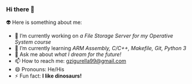 ### Hi there 👋

:alien: Here is something about me:

- 🔭 I’m currently working on *a File Storage Server for my Operative System course*
- 🌱 I’m currently learning *ARM Assembly, C/C++, Makefile, Git, Python 3*
- 💬 Ask me about *what I dream for the future!*
- 📫 How to reach me: gzigurella99@gmail.com
- 😄 Pronouns: He/His
- ⚡ Fun fact: **I like dinosaurs!**
